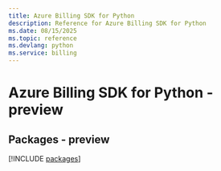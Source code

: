```yaml
---
title: Azure Billing SDK for Python
description: Reference for Azure Billing SDK for Python
ms.date: 08/15/2025
ms.topic: reference
ms.devlang: python
ms.service: billing
---
```

# Azure Billing SDK for Python - preview
## Packages - preview
[!INCLUDE [packages](billing-index.md)]